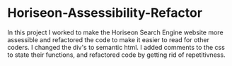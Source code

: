# Horiseon-Assessibility-Refactor
In this project I worked to make the Horiseon Search Engine website more assessible and refactored the code to make it easier to read for other coders. I changed the div's to semantic html. I added comments to the css to state their functions, and refactored code by getting rid of repetitivness.  
